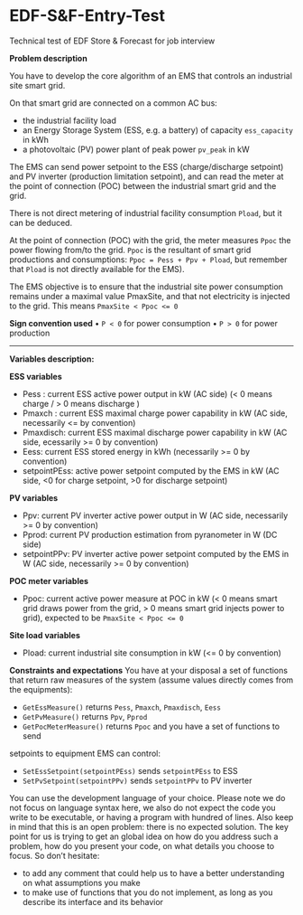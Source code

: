 # EDF-S&F-Entry-Test
Technical test of EDF Store &amp; Forecast for job interview

**Problem description**

You have to develop the core algorithm of an EMS that controls an industrial site smart grid.

On that smart grid are connected on a common AC bus:
- the industrial facility load
- an Energy Storage System (ESS, e.g. a battery) of capacity `ess_capacity` in kWh
- a photovoltaic (PV) power plant of peak power `pv_peak` in kW

The EMS can send power setpoint to the ESS (charge/discharge setpoint) and PV inverter (production limitation setpoint), and can read the meter at the point of connection (POC) between the industrial smart grid and the grid.

There is not direct metering of industrial facility consumption `Pload`, but it can be deduced.

At the point of connection (POC) with the grid, the meter measures `Ppoc` the power flowing from/to the grid. `Ppoc` is the resultant of smart grid productions and consumptions: `Ppoc = Pess + Ppv + Pload`, but remember that `Pload` is not directly available for the EMS).

The EMS objective is to ensure that the industrial site power consumption remains under a maximal value PmaxSite, and that not electricity is injected to the grid. This means `PmaxSite < Ppoc <= 0`

**Sign convention used**
• `P < 0` for power consumption
• `P > 0` for power production
* * *
**Variables description:**

**ESS variables**
- Pess : current ESS active power output in kW (AC side) (< 0 means charge / > 0 means discharge )
- Pmaxch : current ESS maximal charge power capability in kW (AC side, necessarily <=  by convention)
- Pmaxdisch: current ESS maximal discharge power capability in kW (AC side, ecessarily >= 0 by convention)
- Eess: current ESS stored energy in kWh (necessarily >= 0 by convention)
- setpointPEss: active power setpoint computed by the EMS in kW (AC side, <0 for charge setpoint, >0 for discharge setpoint)

**PV variables**
- Ppv: current PV inverter active power output in W (AC side, necessarily >= 0 by convention)
- Pprod: current PV production estimation from pyranometer in W (DC side)
- setpointPPv: PV inverter active power setpoint computed by the EMS in W (AC side, necessarily >= 0
by convention)

**POC meter variables**
- Ppoc: current active power measure at POC in kW (< 0 means smart grid draws power from the grid, > 0 means smart grid injects power to grid), expected to be `PmaxSite < Ppoc <= 0`

**Site load variables**
- Pload: current industrial site consumption in kW (<= 0 by convention)

**Constraints and expectations**
You have at your disposal a set of functions that return raw measures of the system (assume values directly comes from the equipments):
- `GetEssMeasure()` returns `Pess`, `Pmaxch`, `Pmaxdisch`, `Eess`
- `GetPvMeasure()` returns `Ppv`, `Pprod`
- `GetPocMeterMeasure()` returns `Ppoc` and you have a set of functions to send 

setpoints to equipment EMS can control:
- `SetEssSetpoint(setpointPEss)` sends `setpointPEss` to ESS
- `SetPvSetpoint(setpointPPv)` sends `setpointPPv` to PV inverter

You can use the development language of your choice.
Please note we do not focus on language syntax here, we also do not expect the code you write to be
executable, or having a program with hundred of lines. Also keep in mind that this is an open problem:
there is no expected solution.
The key point for us is trying to get an global idea on how do you address such a problem, how do you
present your code, on what details you choose to focus. So don’t hesitate:
- to add any comment that could help us to have a better understanding on what assumptions you
make
- to make use of functions that you do not implement, as long as you describe its interface and its
behavior
